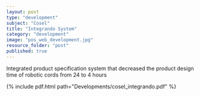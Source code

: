 ```yaml
---
layout: post
type: "development"
subject: "Cosel"
title: "Integrando System"
category: "development"
image: "pos_web_development.jpg"
resource_folder: "post"
published: true
---
```


Integrated product specification system that decreased the product design time of robotic cords from 24 to 4 hours

{% include pdf.html path="Developments/cosel_integrando.pdf" %}
